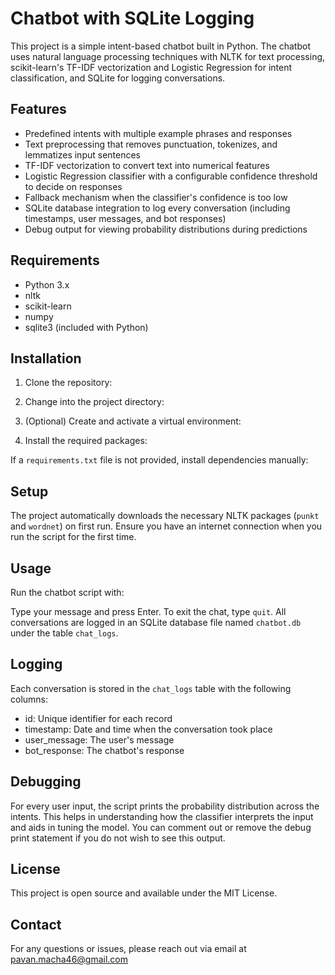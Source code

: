 # Chatbot with SQLite Logging

This project is a simple intent-based chatbot built in Python. The chatbot uses natural language processing techniques with NLTK for text processing, scikit-learn's TF-IDF vectorization and Logistic Regression for intent classification, and SQLite for logging conversations.

## Features

- Predefined intents with multiple example phrases and responses
- Text preprocessing that removes punctuation, tokenizes, and lemmatizes input sentences
- TF-IDF vectorization to convert text into numerical features
- Logistic Regression classifier with a configurable confidence threshold to decide on responses
- Fallback mechanism when the classifier's confidence is too low
- SQLite database integration to log every conversation (including timestamps, user messages, and bot responses)
- Debug output for viewing probability distributions during predictions

## Requirements

- Python 3.x
- nltk
- scikit-learn
- numpy
- sqlite3 (included with Python)

## Installation

1. Clone the repository:


2. Change into the project directory:


3. (Optional) Create and activate a virtual environment:


4. Install the required packages:


If a `requirements.txt` file is not provided, install dependencies manually:


## Setup

The project automatically downloads the necessary NLTK packages (`punkt` and `wordnet`) on first run. Ensure you have an internet connection when you run the script for the first time.

## Usage

Run the chatbot script with:


Type your message and press Enter. To exit the chat, type `quit`. All conversations are logged in an SQLite database file named `chatbot.db` under the table `chat_logs`.

## Logging

Each conversation is stored in the `chat_logs` table with the following columns:
- id: Unique identifier for each record
- timestamp: Date and time when the conversation took place
- user_message: The user's message
- bot_response: The chatbot's response

## Debugging

For every user input, the script prints the probability distribution across the intents. This helps in understanding how the classifier interprets the input and aids in tuning the model. You can comment out or remove the debug print statement if you do not wish to see this output.

## License

This project is open source and available under the MIT License.

## Contact

For any questions or issues, please reach out via email at pavan.macha46@gmail.com
